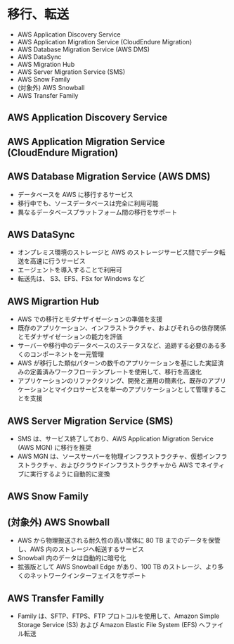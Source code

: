 # 移行、転送

* AWS Application Discovery Service
* AWS Application Migration Service (CloudEndure Migration)
* AWS Database Migration Service (AWS DMS)
* AWS DataSync
* AWS Migration Hub
* AWS Server Migration Service (SMS)
* AWS Snow Family
* (対象外) AWS Snowball
* AWS Transfer Family

## AWS Application Discovery Service

## AWS Application Migration Service (CloudEndure Migration)

## AWS Database Migration Service (AWS DMS)
* データベースを AWS に移行するサービス
* 移行中でも、ソースデータベースは完全に利用可能
* 異なるデータベースプラットフォーム間の移行をサポート

## AWS DataSync
* オンプレミス環境のストレージと AWS のストレージサービス間でデータ転送を高速に行うサービス
* エージェントを導入することで利用可
* 転送先は、 S3、EFS、FSx for Windows など

## AWS Migrartion Hub
* AWS での移行とモダナザイゼーションの準備を支援
* 既存のアプリケーション、インフラストラクチャ、およびそれらの依存関係とモダナザイゼーションの能力を評価
* サーバーや移行中のデータベースのステータスなど、追跡する必要のある多くのコンポーネントを一元管理
* AWS が移行した類似パターンの数千のアプリケーションを基にした実証済みの定義済みワークフローテンプレートを使用して、移行を高速化
* アプリケーションのリファクタリング、開発と運用の簡素化、既存のアプリケーションとマイクロサービスを単一のアプリケーションとして管理することを支援

## AWS Server Migration Service (SMS)
* SMS は、サービス終了しており、AWS Application Migration Service (AWS MGN) に移行を推奨
* AWS MGN は、ソースサーバーを物理インフラストラクチャ、仮想インフラストラクチャ、およびクラウドインフラストラクチャから AWS でネイティブに実行するように自動的に変換

## AWS Snow Family

## (対象外) AWS Snowball
* AWS から物理搬送される耐久性の高い筐体に 80 TB までのデータを保管し、AWS 内のストレージへ転送するサービス
* Snowball 内のデータは自動的に暗号化
* 拡張版として AWS Snowball Edge があり、100 TB のストレージ、より多くのネットワークインターフェイスをサポート

## AWS Transfer Familly
* Family は、SFTP、FTPS、FTP プロトコルを使用して、Amazon Simple Storage Service (S3) および Amazon Elastic File System (EFS) へファイル転送